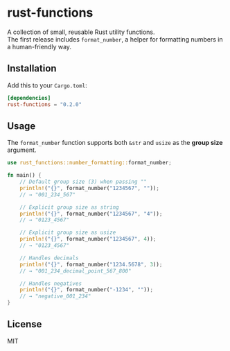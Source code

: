 # rust-functions

A collection of small, reusable Rust utility functions.  
The first release includes `format_number`, a helper for formatting numbers in a human-friendly way.

## Installation

Add this to your `Cargo.toml`:

```toml
[dependencies]
rust-functions = "0.2.0"
```

## Usage

The `format_number` function supports both `&str` and `usize` as the **group size** argument.

```rust
use rust_functions::number_formatting::format_number;

fn main() {
    // Default group size (3) when passing ""
    println!("{}", format_number("1234567", "")); 
    // → "001_234_567"

    // Explicit group size as string
    println!("{}", format_number("1234567", "4")); 
    // → "0123_4567"

    // Explicit group size as usize
    println!("{}", format_number("1234567", 4)); 
    // → "0123_4567"

    // Handles decimals
    println!("{}", format_number("1234.5678", 3)); 
    // → "001_234_decimal_point_567_800"

    // Handles negatives
    println!("{}", format_number("-1234", "")); 
    // → "negative_001_234"
}
```

## License

MIT
